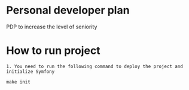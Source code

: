 # Personal developer plan
PDP to increase the level of seniority


# How to run project
	1. You need to run the following command to deploy the project and initialize Symfony
	
	make init
